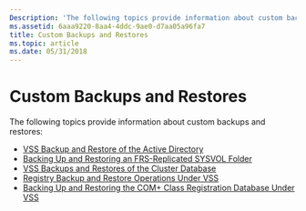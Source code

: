 ```yaml
---
Description: 'The following topics provide information about custom backups and restores:'
ms.assetid: 6aaa9220-8aa4-4ddc-9ae0-d7aa05a96fa7
title: Custom Backups and Restores
ms.topic: article
ms.date: 05/31/2018
---
```


# Custom Backups and Restores

The following topics provide information about custom backups and restores:

-   [VSS Backup and Restore of the Active Directory](vss-backup-and-restore-of-the-active-directory.md)
-   [Backing Up and Restoring an FRS-Replicated SYSVOL Folder](backing-up-and-restoring-an-frs-replicated-sysvol-folder.md)
-   [VSS Backups and Restores of the Cluster Database](vss-backups-and-restores-of-the-cluster-database.md)
-   [Registry Backup and Restore Operations Under VSS](registry-backup-and-restore-operations-under-vss.md)
-   [Backing Up and Restoring the COM+ Class Registration Database Under VSS](backing-up-and-restoring-the-com-class-registration-database-under-vss.md)

 

 



